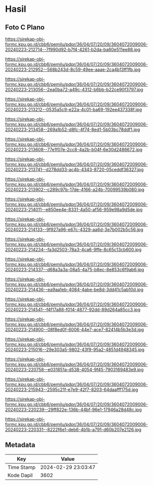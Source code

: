 # Hasil

## Foto C Plano

https://sirekap-obj-formc.kpu.go.id/cbb6/pemilu/pdpr/36/04/07/20/09/3604072009006-20240223-212714--7f990d92-b7f4-4261-b2da-ba60e511ee88.jpg

https://sirekap-obj-formc.kpu.go.id/cbb6/pemilu/pdpr/36/04/07/20/09/3604072009006-20240223-212952--568b243d-8c59-49ee-aaae-2ca4b13ff1fb.jpg

https://sirekap-obj-formc.kpu.go.id/cbb6/pemilu/pdpr/36/04/07/20/09/3604072009006-20240223-213056--2ea0ba72-a49c-4312-b6bb-b22ce90f3797.jpg

https://sirekap-obj-formc.kpu.go.id/cbb6/pemilu/pdpr/36/04/07/20/09/3604072009006-20240223-213212--0535a5c9-e22a-4c01-ba69-192ee437338f.jpg

https://sirekap-obj-formc.kpu.go.id/cbb6/pemilu/pdpr/36/04/07/20/09/3604072009006-20240223-213458--269a1b52-d8fc-4f74-8ed1-5b03bc78ddf1.jpg

https://sirekap-obj-formc.kpu.go.id/cbb6/pemilu/pdpr/36/04/07/20/09/3604072009006-20240223-213608--77e1f07e-2cc8-4a2b-b04f-6e30d2486672.jpg

https://sirekap-obj-formc.kpu.go.id/cbb6/pemilu/pdpr/36/04/07/20/09/3604072009006-20240223-213741--d278dd33-ac4b-4343-8720-05ceddf36327.jpg

https://sirekap-obj-formc.kpu.go.id/cbb6/pemilu/pdpr/36/04/07/20/09/3604072009006-20240223-213902--c289c97b-17de-4166-a24b-70099539b080.jpg

https://sirekap-obj-formc.kpu.go.id/cbb6/pemilu/pdpr/36/04/07/20/09/3604072009006-20240223-214011--e850ee4e-8331-4a50-af56-959e98a9d5de.jpg

https://sirekap-obj-formc.kpu.go.id/cbb6/pemilu/pdpr/36/04/07/20/09/3604072009006-20240223-214133--9f927a96-e67c-4329-aa6d-3e7b002b5c56.jpg

https://sirekap-obj-formc.kpu.go.id/cbb6/pemilu/pdpr/36/04/07/20/09/3604072009006-20240223-214234--fa3d2503-78a3-4ca6-9ffe-8c65c13cb600.jpg

https://sirekap-obj-formc.kpu.go.id/cbb6/pemilu/pdpr/36/04/07/20/09/3604072009006-20240223-214337--d68a3a3a-08a5-4a75-b8ec-8e853c6f9ab6.jpg

https://sirekap-obj-formc.kpu.go.id/cbb6/pemilu/pdpr/36/04/07/20/09/3604072009006-20240223-214436--ea9aa1eb-4084-4abe-be8d-3dd41c5ab10d.jpg

https://sirekap-obj-formc.kpu.go.id/cbb6/pemilu/pdpr/36/04/07/20/09/3604072009006-20240223-214541--f4f17a88-f014-4877-92dd-89d264a85cc3.jpg

https://sirekap-obj-formc.kpu.go.id/cbb6/pemilu/pdpr/36/04/07/20/09/3604072009006-20240223-214900--08f8ed0f-6006-44e7-ace7-82414b5b3e3d.jpg

https://sirekap-obj-formc.kpu.go.id/cbb6/pemilu/pdpr/36/04/07/20/09/3604072009006-20240223-215016--29e303a5-9802-43f9-95a2-4851d4948345.jpg

https://sirekap-obj-formc.kpu.go.id/cbb6/pemilu/pdpr/36/04/07/20/09/3604072009006-20240223-220758--e031851a-d538-4054-9f45-7903169483e9.jpg

https://sirekap-obj-formc.kpu.go.id/cbb6/pemilu/pdpr/36/04/07/20/09/3604072009006-20240223-215943--2595c21f-e7e9-42f7-8203-64daafff175d.jpg

https://sirekap-obj-formc.kpu.go.id/cbb6/pemilu/pdpr/36/04/07/20/09/3604072009006-20240223-220239--29ff822e-136b-44bf-96e1-17946a28d48c.jpg

https://sirekap-obj-formc.kpu.go.id/cbb6/pemilu/pdpr/36/04/07/20/09/3604072009006-20240223-220331--8222f6e1-deb6-4b1b-a791-d60b207e2126.jpg


## Metadata

| Key        | Value               |
| ---------- | ------------------- |
| Time Stamp | 2024-02-29 23:03:47 |
| Kode Dapil | 3602                |



